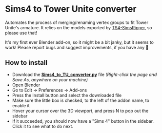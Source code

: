 # Sims4 to Tower Unite converter
 Automates the process of merging/renaming vertex groups to fit Tower Unite's armature. It relies on the models exported by [TS4-SimsRipper](https://github.com/thepancake1/TS4-SimRipper), so please use that!
 
 It's my first ever Blender add-on, so it might be a bit janky, but it seems to work! Please report bugs and suggest improvements, if you have any 💖

## How to install
* Download the **[Sims4_to_TU_converter.py](https://raw.githubusercontent.com/Lunarexxy/Sims4-to-TU-converter/main/Sims4_to_TU_converter.py)** file *(Right-click the page and Save As, anywhere on your machine)*
* Open Blender
* Go to Edit -> Preferences -> Add-ons
* Press the Install button and select the downloaded file
* Make sure the little box is checked, to the left of the addon name, to enable it
* Hover your cursor over the 3D viewport, and press N to pop out the sidebar
* If it succeeded, you should now have a "Sims 4" button in the sidebar. Click it to see what to do next.
